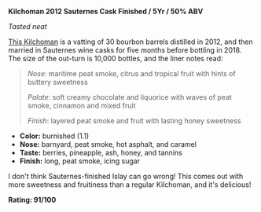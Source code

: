**Kilchoman 2012 Sauternes Cask Finished / 5Yr / 50% ABV**

*Tasted neat*

[This Kilchoman](https://www.whiskybase.com/whiskies/whisky/118299/kilchoman-2012) is a vatting of 30 bourbon barrels distilled in 2012, and then married in Sauternes wine casks for five months before bottling in 2018.  The size of the out-turn is 10,000 bottles, and the liner notes read:

> _Nose:_ maritime peat smoke, citrus and tropical fruit with hints of buttery sweetness
> 
> _Palate_: soft creamy chocolate and liquorice with waves of peat smoke, cinnamon and mixed fruit
> 
> _Finish_: layered peat smoke and fruit with lasting honey sweetness

* **Color:** burnished (1.1)
* **Nose:** barnyard, peat smoke, hot asphalt, and caramel
* **Taste:** berries, pineapple, ash, honey, and tannins 
* **Finish:** long, peat smoke, icing sugar 

I don't think Sauternes-finished Islay can go wrong!  This comes out with more sweetness and fruitiness than a regular Kilchoman, and it's delicious!

**Rating: 91/100**